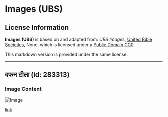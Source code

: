 # Images (UBS)

## License Information

**Images (UBS)** is based on and adapted from: _UBS Images_, [United Bible Societies](https://unitedbiblesocieties.org/), None, which is licensed under a [Public Domain CC0](https://creativecommons.org/public-domain/cc0/).

This markdown version is provided under the same license.



--------------------------------

## दफन टीला (id: 283313)

### Image Content

![Image](https://cdn.aquifer.bible/aquifer-content/resources/Media/WEB-0469_burial_mound.jpg)

[link](https://cdn.aquifer.bible/aquifer-content/resources/Media/WEB-0469_burial_mound.jpg)



